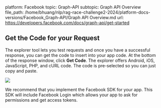 platform: Facebook
topic: Graph-API
subtopic: Graph API Overview
file_path: /home/bhuang/nlp/rag-race-challenge2-2024/platform-docs-versions/Facebook_Graph-API/Graph API Overview.md
url: https://developers.facebook.com/docs/graph-api/get-started

## Get the Code for your Request

The explorer tool lets you test requests and once you have a successful response, you can get the code to insert into your app code. At the bottom of the response window, click **Get Code**. The explorer offers Android, iOS, JavaScript, PHP, and cURL code. The code is pre-selected so you can just copy and paste.

![](https://scontent-cdg4-2.xx.fbcdn.net/v/t39.2365-6/231948896_1065545040645743_5920314088559660186_n.png?_nc_cat=101&ccb=1-7&_nc_sid=e280be&_nc_ohc=L8UUDmWaNu0AX-9RF2s&_nc_ht=scontent-cdg4-2.xx&oh=00_AfAlzz_8FD2CV1-syJXe7mxk5B-UtRcqDSMxRCRI1yZ82A&oe=65D5692C)

We recommend that you implement the Facebook SDK for your app. This SDK will include Facebook Login which allows your app to ask for permissions and get access tokens.